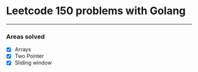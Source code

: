 # Leetcode 150 problems with Golang
------------------------------------

### Areas solved
- [x] Arrays
- [x] Two Pointer
- [x] Sliding window
